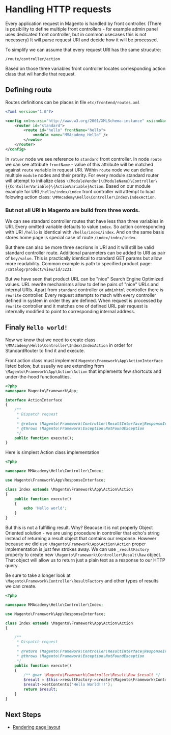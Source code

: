 # Handling HTTP requests

Every application request in Magento is handled by front controller.
(There is posibility to define multiple front controllers - for example admin panel uses dedicated front controller, but in common usecases this is not necessery)
It will parse request URI and decide how it will be processed.

To simplify we can assume that every request URI has the same strucutre:
```
/route/controller/action
```

Based on those three variables front controller locates corresponding action class that wil handle that request.

## Defining route

Routes definitions can be places in file `etc/frontend/routes.xml` 

```xml
<?xml version="1.0"?>

<config xmlns:xsi="http://www.w3.org/2001/XMLSchema-instance" xsi:noNamespaceSchemaLocation="urn:magento:framework:App/etc/routes.xsd">
    <router id="standard">
        <route id="hello" frontName="hello">
            <module name="MMAcademy_Hello" />
        </route>
    </router>
</config>
```

In `rotuer` node we see reference to `standard` front controller.
In node `route` we can see attribute `frontName` - value of this attribute will be matched against `route` variable in request URI.
Within `route` node we can define multiple `module` nodes and their prority.
For every module standard router will attempt to initialize class `\{ModuleVendor}\{ModuleName}\Controller\{{ContollerVariable}\{ActionVariable}Action`.
Based on our module example for URI `/hello/index/index` front controller will attempt to load folowing action class: `\MMAcademy\Hello\Controller\Index\IndexAction`.

### But not all URI in Magento are build from three words.

We can see standard controller routes that have less than three variables in URI.
Every omitted variable defaults to value `index`.
So action corresponding with URI `/hello` is identical with `/hello/index/index`.
And on the same basis stores home page is special case of route `/index/index/index`.

But there can also be more three secrions in URI and it will still be valid standard controller route.
Additional parameters can be added to URI as pair of `key/value`.
This is practically identical to standard GET params but allow more readability.
Common example is path to specified product page: `/catalog/product/view/id/3231`.

But we have seen that product URL can be "nice" Search Engine Optimized values.
URL rewrite mechanisms allow to define pairs of "nice" URLs and internal URIs.
Apart from `standard` controller or `adminhtml` controller there is `rewrite` controller.
Every request attempts to mach with every controller defined in system in order they are defined.
When request is processed by `rewrite` controller and it matches one of defined URL pair request is internally modified to point to corresponding internal address.

## Finaly `Hello world!`


Now we know that we need to create class `\MMAcademy\Hello\Controller\Index\IndexAction` in order for StandardRouter to find it and execute.

Front action class must implement `Magento\Framework\App\ActionInterface` listed below, but usually we are extending from `\Magento\Framework\App\Action\Action` that implements few shortcuts and under-the-hood functionalities. 

```php
<?php
namespace Magento\Framework\App;

interface ActionInterface
{
    /**
     * Dispatch request
     *
     * @return \Magento\Framework\Controller\ResultInterface|ResponseInterface
     * @throws \Magento\Framework\Exception\NotFoundException
     */
    public function execute();
}
```

Here is simplest Action class implementation

```php
<?php

namespace MMAcademy\Hello\Controller\Index;

use Magento\Framework\App\ResponseInterface;

class Index extends \Magento\Framework\App\Action\Action
{
    public function execute()
    {
        echo 'Hello world';
    }
}
```

But this is not a fulfilling result.
Why?
Beacuse it is not properly Object Oriented solution - we are using procedure in controller that echo's string instead of returning a result object that contains our response.
However because we did use `\Magento\Framework\App\Action\Action` proper implementation is just few strokes away.
We can use `_resultFactory` property to create new `\Magento\Framework\Controller\Result\Raw` object.
That object will allow us to return just a plain text as a response to our HTTP query.

Be sure to take a longer look at `\Magento\Framework\Controller\ResultFactory` and other types of results we can create.

```php
<?php

namespace MMAcademy\Hello\Controller\Index;

use Magento\Framework\App\ResponseInterface;

class Index extends \Magento\Framework\App\Action\Action
{

    /**
     * Dispatch request
     *
     * @return \Magento\Framework\Controller\ResultInterface|ResponseInterface
     * @throws \Magento\Framework\Exception\NotFoundException
     */
    public function execute()
    {
        /** @var \Magento\Framework\Controller\Result\Raw $result */
        $result = $this->resultFactory->create(\Magento\Framework\Controller\ResultFactory::TYPE_RAW);
        $result->setContents('Hello World!!!');
        return $result;
    }
}
```

## Next Steps 

* [Rendering page layout](layout.md)
